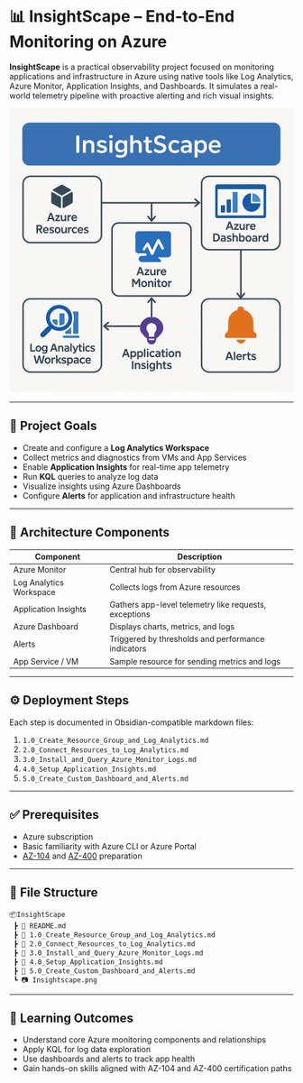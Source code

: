 # 📊 InsightScape – End-to-End Monitoring on Azure

**InsightScape** is a practical observability project focused on monitoring applications and infrastructure in Azure using native tools like Log Analytics, Azure Monitor, Application Insights, and Dashboards. It simulates a real-world telemetry pipeline with proactive alerting and rich visual insights.

![InsightScape Diagram](./Insightscape.png)

---

## 📌 Project Goals

- Create and configure a **Log Analytics Workspace**
- Collect metrics and diagnostics from VMs and App Services
- Enable **Application Insights** for real-time app telemetry
- Run **KQL** queries to analyze log data
- Visualize insights using Azure Dashboards
- Configure **Alerts** for application and infrastructure health

---

## 🧱 Architecture Components

| Component             | Description |
|----------------------|-------------|
| Azure Monitor         | Central hub for observability |
| Log Analytics Workspace | Collects logs from Azure resources |
| Application Insights  | Gathers app-level telemetry like requests, exceptions |
| Azure Dashboard       | Displays charts, metrics, and logs |
| Alerts                | Triggered by thresholds and performance indicators |
| App Service / VM      | Sample resource for sending metrics and logs |

---

## ⚙️ Deployment Steps

Each step is documented in Obsidian-compatible markdown files:

1. `1.0_Create_Resource_Group_and_Log_Analytics.md`  
2. `2.0_Connect_Resources_to_Log_Analytics.md`  
3. `3.0_Install_and_Query_Azure_Monitor_Logs.md`  
4. `4.0_Setup_Application_Insights.md`  
5. `5.0_Create_Custom_Dashboard_and_Alerts.md`

---

## ✅ Prerequisites

- Azure subscription
- Basic familiarity with Azure CLI or Azure Portal
- [AZ-104](https://learn.microsoft.com/en-us/certifications/exams/az-104/) and [AZ-400](https://learn.microsoft.com/en-us/certifications/exams/az-400/) preparation

---

## 📁 File Structure

```
📦InsightScape
 ┣ 📄 README.md
 ┣ 📄 1.0_Create_Resource_Group_and_Log_Analytics.md
 ┣ 📄 2.0_Connect_Resources_to_Log_Analytics.md
 ┣ 📄 3.0_Install_and_Query_Azure_Monitor_Logs.md
 ┣ 📄 4.0_Setup_Application_Insights.md
 ┣ 📄 5.0_Create_Custom_Dashboard_and_Alerts.md
 ┗ 📷 Insightscape.png
```

---

## 🧠 Learning Outcomes

- Understand core Azure monitoring components and relationships
- Apply KQL for log data exploration
- Use dashboards and alerts to track app health
- Gain hands-on skills aligned with AZ-104 and AZ-400 certification paths